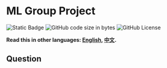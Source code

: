 # ML Group Project

![Static Badge](https://img.shields.io/badge/ML-2024_Full-Green) ![GitHub code size in bytes](https://img.shields.io/github/languages/code-size/iRyougi/ML-Group-Project) ![GitHub License](https://img.shields.io/github/license/iRyougi/ML-Group-Project)

**Read this in other languages: [English](README_en.md), [中文](README.md).**

## Question

